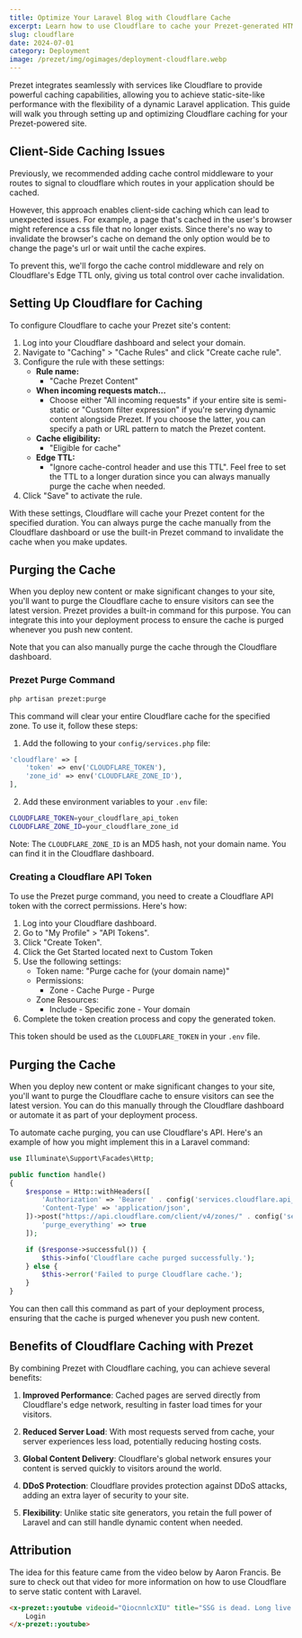 ```yaml
---
title: Optimize Your Laravel Blog with Cloudflare Cache
excerpt: Learn how to use Cloudflare to cache your Prezet-generated HTML pages for improved performance.
slug: cloudflare
date: 2024-07-01
category: Deployment
image: /prezet/img/ogimages/deployment-cloudflare.webp
---
```


Prezet integrates seamlessly with services like Cloudflare to provide powerful caching capabilities, allowing you to achieve static-site-like performance with the flexibility of a dynamic Laravel application. This guide will walk you through setting up and optimizing Cloudflare caching for your Prezet-powered site.

## Client-Side Caching Issues

Previously, we recommended adding cache control middleware to your routes to signal to cloudflare which routes in your application should be cached. 

However, this approach enables client-side caching which can lead to unexpected issues. For example, a page that's cached in the user's browser might reference a css file that no longer exists. Since there's no way to invalidate the browser's cache on demand the only option would be to change the page's url or wait until the cache expires.

To prevent this, we'll forgo the cache control middleware and rely on Cloudflare's Edge TTL only, giving us total control over cache invalidation.

## Setting Up Cloudflare for Caching

To configure Cloudflare to cache your Prezet site's content:

1. Log into your Cloudflare dashboard and select your domain.
2. Navigate to "Caching" > "Cache Rules" and click "Create cache rule".
3. Configure the rule with these settings:
    - **Rule name:** 
      - "Cache Prezet Content"
    - **When incoming requests match…**
      - Choose either "All incoming requests" if your entire site is semi-static or "Custom filter expression" if you're serving dynamic content alongside Prezet. If you choose the latter, you can specify a path or URL pattern to match the Prezet content.
    - **Cache eligibility:**
      - "Eligible for cache"
    - **Edge TTL:**
      - "Ignore cache-control header and use this TTL". Feel free to set the TTL to a longer duration since you can always manually purge the cache when needed.
4. Click "Save" to activate the rule.

With these settings, Cloudflare will cache your Prezet content for the specified duration. You can always purge the cache manually from the Cloudflare dashboard or use the built-in Prezet command to invalidate the cache when you make updates.

## Purging the Cache

When you deploy new content or make significant changes to your site, you'll want to purge the Cloudflare cache to ensure visitors can see the latest version. Prezet provides a built-in command for this purpose. You can integrate this into your deployment process to ensure the cache is purged whenever you push new content. 

Note that you can also manually purge the cache through the Cloudflare dashboard.

### Prezet Purge Command

```bash
php artisan prezet:purge
```

This command will clear your entire Cloudflare cache for the specified zone. To use it, follow these steps:

1. Add the following to your `config/services.php` file:

```php
'cloudflare' => [
    'token' => env('CLOUDFLARE_TOKEN'),
    'zone_id' => env('CLOUDFLARE_ZONE_ID'),
],
```

2. Add these environment variables to your `.env` file:

```bash
CLOUDFLARE_TOKEN=your_cloudflare_api_token
CLOUDFLARE_ZONE_ID=your_cloudflare_zone_id
```

Note: The `CLOUDFLARE_ZONE_ID` is an MD5 hash, not your domain name. You can find it in the Cloudflare dashboard.


### Creating a Cloudflare API Token

To use the Prezet purge command, you need to create a Cloudflare API token with the correct permissions. Here's how:

1. Log into your Cloudflare dashboard.
2. Go to "My Profile" > "API Tokens".
3. Click "Create Token".
4. Click the Get Started located next to Custom Token
5. Use the following settings:
    - Token name: "Purge cache for (your domain name)"
    - Permissions:
        - Zone - Cache Purge - Purge
    - Zone Resources:
        - Include - Specific zone - Your domain
6. Complete the token creation process and copy the generated token.

This token should be used as the `CLOUDFLARE_TOKEN` in your `.env` file.


## Purging the Cache

When you deploy new content or make significant changes to your site, you'll want to purge the Cloudflare cache to ensure visitors can see the latest version. You can do this manually through the Cloudflare dashboard or automate it as part of your deployment process.

To automate cache purging, you can use Cloudflare's API. Here's an example of how you might implement this in a Laravel command:

```php
use Illuminate\Support\Facades\Http;

public function handle()
{
    $response = Http::withHeaders([
        'Authorization' => 'Bearer ' . config('services.cloudflare.api_token'),
        'Content-Type' => 'application/json',
    ])->post("https://api.cloudflare.com/client/v4/zones/" . config('services.cloudflare.zone_id') . "/purge_cache", [
        'purge_everything' => true
    ]);

    if ($response->successful()) {
        $this->info('Cloudflare cache purged successfully.');
    } else {
        $this->error('Failed to purge Cloudflare cache.');
    }
}
```

You can then call this command as part of your deployment process, ensuring that the cache is purged whenever you push new content.

## Benefits of Cloudflare Caching with Prezet

By combining Prezet with Cloudflare caching, you can achieve several benefits:

1. **Improved Performance**: Cached pages are served directly from Cloudflare's edge network, resulting in faster load times for your visitors.

2. **Reduced Server Load**: With most requests served from cache, your server experiences less load, potentially reducing hosting costs.

3. **Global Content Delivery**: Cloudflare's global network ensures your content is served quickly to visitors around the world.

4. **DDoS Protection**: Cloudflare provides protection against DDoS attacks, adding an extra layer of security to your site.

5. **Flexibility**: Unlike static site generators, you retain the full power of Laravel and can still handle dynamic content when needed.

## Attribution
The idea for this feature came from the video below by Aaron Francis. Be sure to check out that video for more information on how to use Cloudflare to serve static content with Laravel.

```html +parse
<x-prezet::youtube videoid="QiocnnlcXIU" title="SSG is dead. Long live cache." date="2023-11-08T12:00:00+08:00">
    Login
</x-prezet::youtube>
```
